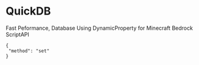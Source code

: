 # QuickDB
Fast Peformance, Database Using DynamicProperty for Minecraft Bedrock ScriptAPI

```
{
 "method": "set"
}
```
